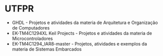 # UTFPR

* GHDL - Projetos e atividades da materia de Arquitetura e Organização de Computadores
* EK-TM4C1294XL Keil Projects - Projetos e atividades da materia de Microcontroladores
* EK-TM4C1294_IAR8-master - Projetos, atividades e exemplos da materia de Sistemas Embarcados